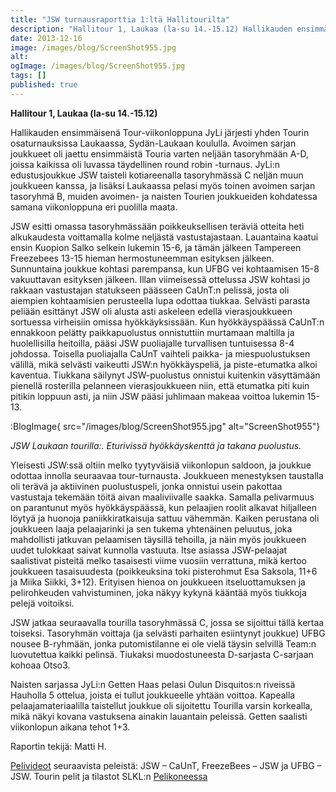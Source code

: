 ```yaml
---
title: "JSW turnausraporttia 1:ltä Hallitourilta"
description: "Hallitour 1, Laukaa (la-su 14.-15.12) Hallikauden ensimmäisenä Tour-viikonloppuna JyLi järjesti yhden Tourin osaturnauksissa Laukaassa, Sydän-Laukaan koululla. Avoimen sarjan joukkueet oli jaettu ensimmäistä Touria varten neljään tasoryhmään A-D, joissa kaikissa oli luvassa täydellinen round robin -turnaus. JyLi:n edustusjoukkue JSW taisteli kotiareenalla tasoryhmässä C neljän muun joukkueen kanssa, ja lisäksi Laukaassa pelasi myös toinen avoimen sarjan tasoryhmä"
date: 2013-12-16
image: /images/blog/ScreenShot955.jpg
alt:
ogImage: /images/blog/ScreenShot955.jpg
tags: []
published: true
---
```

**Hallitour 1, Laukaa (la-su 14.-15.12)**

Hallikauden ensimmäisenä Tour-viikonloppuna JyLi järjesti yhden Tourin osaturnauksissa Laukaassa, Sydän-Laukaan koululla. Avoimen sarjan joukkueet oli jaettu ensimmäistä Touria varten neljään tasoryhmään A-D, joissa kaikissa oli luvassa täydellinen round robin -turnaus. JyLi:n edustusjoukkue JSW taisteli kotiareenalla tasoryhmässä C neljän muun joukkueen kanssa, ja lisäksi Laukaassa pelasi myös toinen avoimen sarjan tasoryhmä B, muiden avoimen- ja naisten Tourien joukkueiden kohdatessa samana viikonloppuna eri puolilla maata.

JSW esitti omassa tasoryhmässään poikkeuksellisen teräviä otteita heti alkukaudesta voittamalla kolme neljästä vastustajastaan. Lauantaina kaatui ensin Kuopion Salko selkein lukemin 15-6, ja tämän jälkeen Tampereen Freezebees 13-15 hieman hermostuneemman esityksen jälkeen. Sunnuntaina joukkue kohtasi parempansa, kun UFBG vei kohtaamisen 15-8 vakuuttavan esityksen jälkeen. Illan viimeisessä ottelussa JSW kohtasi jo rakkaan vastustajan statukseen päässeen CaUnT:n pelissä, josta oli aiempien kohtaamisien perusteella lupa odottaa tiukkaa. Selvästi parasta peliään esittänyt JSW oli alusta asti askeleen edellä vierasjoukkueen sortuessa virheisiin omissa hyökkäyksissään. Kun hyökkäyspäässä CaUnT:n ennakkoon pelätty paikkapuolustus onnistuttiin murtamaan maltilla ja huolellisilla heitoilla, pääsi JSW puoliajalle turvallisen tuntuisessa 8-4 johdossa. Toisella puoliajalla CaUnT vaihteli paikka- ja miespuolustuksen välillä, mikä selvästi vaikeutti JSW:n hyökkäyspeliä, ja piste-etumatka alkoi kaventua. Tiukkana säilynyt JSW-puolustus onnistui kuitenkin väsyttämään pienellä rosterilla pelanneen vierasjoukkueen niin, että etumatka piti kuin pitikin loppuun asti, ja niin JSW pääsi juhlimaan makeaa voittoa lukemin 15-13.

:BlogImage{ src="/images/blog/ScreenShot955.jpg" alt="ScreenShot955"}

_JSW Laukaan tourilla:. Eturivissä hyökkäyskenttä ja takana puolustus._

Yleisesti JSW:ssä oltiin melko tyytyväisiä viikonlopun saldoon, ja joukkue odottaa innolla seuraavaa tour-turnausta. Joukkueen menestyksen taustalla oli terävä ja aktiivinen puolustuspeli, jonka onnistui usein pakottaa vastustaja tekemään töitä aivan maaliviivalle saakka. Samalla pelivarmuus on parantunut myös hyökkäyspäässä, kun pelaajien roolit alkavat hiljalleen löytyä ja huonoja paniikkiratkaisuja sattuu vähemmän. Kaiken perustana oli joukkueen laaja pelaajarinki ja sen tukema yhtenäinen peluutus, joka mahdollisti jatkuvan pelaamisen täysillä tehoilla, ja näin myös joukkueen uudet tulokkaat saivat kunnolla vastuuta. Itse asiassa JSW-pelaajat saalistivat pisteitä melko tasaisesti viime vuosiin verrattuna, mikä kertoo joukkueen tasaisuudesta (poikkeuksina toki pisterohmut Esa Saksola, 11+6 ja Miika Siikki, 3+12). Erityisen hienoa on joukkueen itseluottamuksen ja pelirohkeuden vahvistuminen, joka näkyy kykynä kääntää myös tiukkoja pelejä voitoiksi.

JSW jatkaa seuraavalla tourilla tasoryhmässä C, jossa se sijoittui tällä kertaa toiseksi. Tasoryhmän voittaja (ja selvästi parhaiten esiintynyt joukkue) UFBG nousee B-ryhmään, jonka putomistilanne ei ole vielä täysin selvillä Team:n luovutettua kaikki pelinsä. Tiukaksi muodostuneesta D-sarjasta C-sarjaan kohoaa Otso3.

Naisten sarjassa JyLi:n Getten Haas pelasi Oulun Disquitos:n riveissä Hauholla 5 ottelua, joista ei tullut joukkueelle yhtään voittoa. Kapealla pelaajamateriaalilla taistellut joukkue oli sijoitettu Tourilla varsin korkealla, mikä näkyi kovana vastuksena ainakin lauantain peleissä. Getten saalisti viikonlopun aikana tehot 1+3.

Raportin tekijä: Matti H.

[Pelivideot](https://plus.google.com/photos/104558007339243864748/albums?banner=pwa) seuraavista peleistä: JSW – CaUnT, FreezeBees – JSW ja UFBG – JSW.
Tourin pelit ja tilastot SLKL:n [Pelikoneessa](http://www.ultimate.fi/pelikone/?view=teams&season=2013.2&list=allteams)

